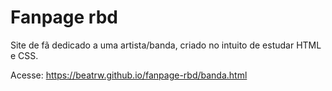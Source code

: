 # Fanpage rbd
 Site de fã dedicado a uma artista/banda, criado no intuito de estudar HTML e CSS.

Acesse:
https://beatrw.github.io/fanpage-rbd/banda.html
